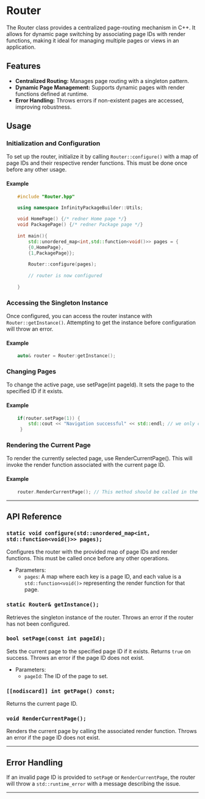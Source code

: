 # Router

The Router class provides a centralized page-routing mechanism in C++. It allows for dynamic page switching by associating page IDs with render functions, making it ideal for managing multiple pages
or views in an application.

## Features

- **Centralized Routing:** Manages page routing with a singleton pattern.
- **Dynamic Page Management:** Supports dynamic pages with render functions defined at runtime.
- **Error Handling:** Throws errors if non-existent pages are accessed, improving robustness.

## Usage

### Initialization and Configuration

To set up the router, initialize it by calling `Router::configure()` with a map of page IDs and their respective render functions. This must be done once before any other usage.

#### Example

```c++
    #include "Router.hpp"

    using namespace InfinityPackageBuilder::Utils;
    
    void HomePage() {/* redner Home page */}    
    void PackagePage() {/* redner Package page */}
    
    int main(){
        std::unordered_map<int,std::function<void()>> pages = {
        {0,HomePage},
        {1,PackagePage}};
        
        Router::configure(pages);
        
        // router is now configured
        
    } 

```

### Accessing the Singleton Instance

Once configured, you can access the router instance with `Router::getInstance()`. Attempting to get the instance before configuration will throw an error.

#### Example

```c++
    auto& router = Router:getInstance();
```

### Changing Pages

To change the active page, use setPage(int pageId). It sets the page to the specified ID if it exists.

#### Example

```c++
    if(router.setPage(1)) {
        std::cout << "Navigation successful" << std::endl; // we only cover the Ok case here since the Err is handled by a runtime error
     }
```

### Rendering the Current Page

To render the currently selected page, use RenderCurrentPage(). This will invoke the render function associated with the current page ID.

#### Example

```c++
    router.RenderCurrentPage(); // This method should be called in the render loop
```

---

## API Reference

### `static void configure(std::unordered_map<int, std::function<void()>> pages);`

Configures the router with the provided map of page IDs and render functions. This must be called once before any other operations.

- Parameters:
    - `pages`: A map where each key is a page ID, and each value is a `std::function<void()>` representing the render function for that page.

### `static Router& getInstance();`

Retrieves the singleton instance of the router. Throws an error if the router has not been configured.

### `bool setPage(const int pageId);`

Sets the current page to the specified page ID if it exists. Returns `true` on success. Throws an error if the page ID does not exist.

- Parameters:
    - `pageId`: The ID of the page to set.

### `[[nodiscard]] int getPage() const;`

Returns the current page ID.

### `void RenderCurrentPage();`

Renders the current page by calling the associated render function. Throws an error if the page ID does not exist.

---

## Error Handling

If an invalid page ID is provided to `setPag`e or `RenderCurrentPage`, the router will throw a `std::runtime_error` with a message describing the issue.

---